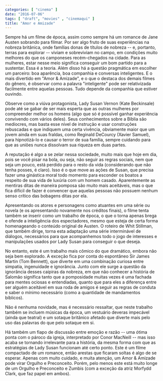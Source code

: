 ```yaml
---
categories: [ "cinema" ]
date: "2016-07-06"
tags: [ "draft", "movies" , "cinemaqui" ]
title: "Amor e Amizade"
---
```

Sempre há um filme de época, assim como sempre há um romance de Jane
Austen sobrando para filmar. Por ser algo fruto de suas experiências
na nobreza britânica, onde famílias donas de títulos de nobreza --
e, portanto, terras para explorar -- viviam e sobreviviam no campo,
em condições muito melhores do que os camponeses recém-chegados na
cidade. Para as mulheres, estar nesse meio significa conseguir um bom
partido para a sustentar. Essa é a teoria. Além disso há a questão
pragmática em escolher um parceiro: boa aparência, boa companhia e
conversas inteligentes. E o mais divertido em "Amor & Amizade", e o
que o destaca dos demais filmes do gênero, é observar como a palavra
"inteligente" pode ser relativizada facilmente entre aquelas pessoas. Tudo
depende da companhia que estiver ouvindo.

Observe como a viúva protagonista, Lady Susan Vernon (Kate Beckinsale)
pode até se gabar de ser mais esperta que as outras mulheres
por compreender melhor os homens (algo que só é possível ganhar
experiência convivendo com vários deles). Seus conhecimentos sobre
a Bíblia são medíocres, mas basta esse nível de instrução e usar
construções rebuscadas e que indiquem uma certa vivência, obviamente
maior que um jovem ainda em suas fraldas, como Reginald DeCourcy (Xavier
Samuel), para hipnotizá-lo e causar o terror de sua família, sempre
cuidando para que as uniões nunca dissolvam sua riqueza em duas partes.

A reputação é algo a se zelar nessa sociedade, muito mais que hoje
em dia, pois se você pisar na bola, ou seja, não seguir as regras
sociais, nem que seja um pouco, está perdido para o resto da vida
(considerando que não tenha posses, é claro). Isso é o que move as
ações de Susan, que precisa fazer uma ginástica moral todo momento
para esconder os boatos a respeito de sua vida de luxúria com um homem
casado. Aparentemente as mentiras ditas de maneira pomposa são muito mais
aceitáveis, mas o que fica difícil de fazer é convencer que aquelas
pessoas não possuem nenhum senso crítico das bobagens ditas por ela.

Apresentando os atores e personagens como atuantes em uma série ou novela
(e os apresentando novamente nos créditos finais), o filme tenta também
se inserir como um trabalho de época, o que o torna apenas brega e
ofende a inteligência dos espectadores, mesmo que esteja de certa forma
homenageando o conteúdo original de Austen. O roteiro de Whit Stillman,
que também dirige, torna esta adaptação uma série interminável de
diálogos, necessários para que acompanhemos todo o jogo de interesses
e manipulações usados por Lady Susan para conseguir o que deseja.

No entanto, este é um trabalho mais cômico do que dramático, embora
não seja bem explorado. A exceção fica por conta do espontâneo Sir
James Martin (Tom Bennett), que diverte em uma combinação curiosa entre
simpatia, ingenuidade e ignorância. Junto com ele surge a questão da
ignorância desses caipiras da nobreza, em que não conhecer a história
de Salomão significa tanto que a pomposidade muitas vezes é uma fachada
para mentes ociosas e entendiadas, quanto que para eles a diferença
entre ser alguém aceitável em sua roda de amigos é seguir as regras de
conduta e saber o mínimo necessário (como a quantidade de mandamentos
bíblicos).

Não é nenhuma novidade, mas é necessário ressaltar, que neste trabalho
também se incluem músicas da época, um vestuário deveras impecável
(ainda que teatral) e um sotaque britânico afetado que diverte mais
pelo uso das palavras do que pelo sotaque em si.

Há também um fiapo de discussão entre emoção e razão -- uma ótima
ponta com o pároco da igreja, interpretado por Conor MacNeill -- mas
isso acaba se tornando irrelevante para a história, da mesma forma com
que as estratégias de Lady Susan funcionam até certo ponto. Este é
um filme compactado de um romance, então arestas que ficaram soltas
é algo de se esperar. Apenas com muito cuidado, e muita atenção, um
Amor & Amizade pode virar Orgulho e Preconceito. Porém, pelo menos este
está muito longe de um Orgulho e Preconceito e Zumbis (com a exceção
da atriz Morfydd Clark, que faz papel em ambos).
